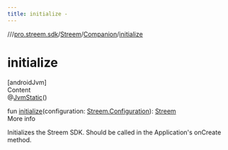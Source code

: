 ```yaml
---
title: initialize -
---
```

//[<root>](../../../../index.md)/[pro.streem.sdk](../../index.md)/[Streem](../index.md)/[Companion](index.md)/[initialize](initialize.md)



# initialize  
[androidJvm]  
Content  
@[JvmStatic](https://kotlinlang.org/api/latest/jvm/stdlib/kotlin.jvm/-jvm-static/index.html)()  
  
fun [initialize](initialize.md)(configuration: [Streem.Configuration](../-configuration/index.md)): [Streem](../index.md)  
More info  


Initializes the Streem SDK. Should be called in the Application's onCreate method.

  



